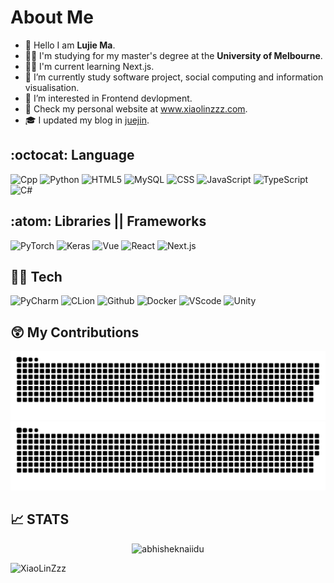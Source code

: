 
# About Me

- 👊 Hello I am **Lujie Ma**.
- 👨‍🎓 I'm studying for my master's degree at the **University of Melbourne**.
- 👨‍💻 I'm current learning Next.js.
- 📖 I’m currently study software project, social computing and information visualisation.
- 👀 I’m interested in Frontend devlopment. 
- 📃 Check my personal website at www.xiaolinzzz.com.
- 🎓 I updated my blog in [juejin](https://juejin.cn/user/4161024751310920).

<!--- - 🌱 I’m currently doing SWE internship [@Microsoft](https://github.com/microsoft). --->

  
## :octocat: Language
  ![Cpp](https://img.shields.io/static/v1?label=Cpp&message=Cpp11&color=F7DF1E&style=for-the-badge&logo=C)
  ![Python](https://img.shields.io/static/v1?label=Python&message=3.8&color=007396&style=for-the-badge&logo=Python)
  ![HTML5](https://img.shields.io/static/v1?label=HTML5&message=HTML5&color=800080&style=for-the-badge&logo=HTML5)
  ![MySQL](https://img.shields.io/static/v1?label=MySQL&message=MySQL&color=28a745&style=for-the-badge&logo=MySQL)
  ![CSS](https://img.shields.io/static/v1?label=CSS&message=v2.1&color=0045FD&style=for-the-badge&logo=CSS) 
  ![JavaScript](https://img.shields.io/static/v1?label=JS&message=ES6&color=FDF900&style=for-the-badge&logo=JavaScript)
  ![TypeScript](https://img.shields.io/static/v1?label=TS&message=5.3.3&color=007acc&style=for-the-badge&logo=TypeScript) 
  ![C#](https://img.shields.io/static/v1?label=C%23&message=6.0&color=9F2B68&style=for-the-badge&logo=Csharp) 


## :atom: Libraries || Frameworks
  ![PyTorch](https://img.shields.io/static/v1?label=PyTorch&message=1.11.0&color=FF0000&style=for-the-badge&logo=PyTorch)
  ![Keras](https://img.shields.io/static/v1?label=Keras&message=2.9.0&color=007396&style=for-the-badge&logo=Keras)
  ![Vue](https://img.shields.io/static/v1?label=Vue&message=Vue2.x&color=239120&style=for-the-badge&logo=Vue)
  ![React](https://img.shields.io/static/v1?label=React&message=v18.0&color=137480&style=for-the-badge&logo=React) 
  ![Next.js](https://img.shields.io/static/v1?label=Next.js&message=v14&color=000000&style=for-the-badge&logo=Next.js)
  

## 👨‍💻 Tech  

![PyCharm](https://img.shields.io/static/v1?label=PyCharm&message=2022.2&style=for-the-badge&color=6BFF33&logo=PyCharm)
![CLion](https://img.shields.io/static/v1?label=CLion&message=2022.1&style=for-the-badge&color=33FFDD&logo=CLion)
![Github](https://img.shields.io/static/v1?label=GitHub&message=XiaoLinzzz&color=E991B6&style=for-the-badge&logo=github)
![Docker](https://img.shields.io/static/v1?label=Docker&message=🐳&color=4285F4&style=for-the-badge&logo=docker)
![VScode](https://img.shields.io/static/v1?label=VScode&message=v1.72&color=3374FF&style=for-the-badge&logo=Visual-Studio-Code)
![Unity](https://img.shields.io/static/v1?label=Unity&message=2022.3&color=000000&style=for-the-badge&logo=Unity)
<!-- ![IntelliJ](https://img.shields.io/static/v1?label=IntelliJ&message=2022.1&style=for-the-badge&color=FF3933&logo=intellij-idea) -->

## 😲 My Contributions

[//]: # (![starts]&#40;https://github.com/XiaoLinZzz/XiaoLinzzz/blob/b29d2a5256e8f3818e1ba5eef41222c1f719c484/github-contribution-grid-snake.svg&#41;)
<img alt="Snake animation" src="https://github.com/Xiaolinzzz/Xiaolinzzz/blob/output/github-contribution-grid-snake.svg#gh-light-mode-only"/>
<img alt="Snake animation" src="https://github.com/Xiaolinzzz/Xiaolinzzz/blob/output/github-contribution-grid-snake-dark.svg#gh-dark-mode-only"/>



## 📈 STATS
  <p align="center"> <img src="https://github-readme-stats.vercel.app/api?username=XiaoLinZzz&show_icons=true&theme=dark" alt="abhisheknaiidu" /></p>



  
<img src="https://komarev.com/ghpvc/?username=XiaoLinZzz&label=Profile%20views&color=0e75b6&style=flat" alt="XiaoLinZzz" />     
  
<!---
XiaoLinzzz/XiaoLinzzz is a ✨ special ✨ repository because its `README.md` (this file) appears on your GitHub profile.
You can click the Preview link to take a look at your changes.
--->
